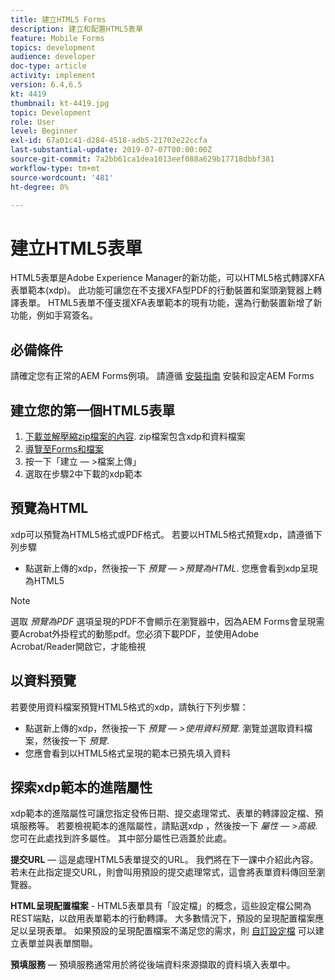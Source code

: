 ```yaml
---
title: 建立HTML5 Forms
description: 建立和配置HTML5表單
feature: Mobile Forms
topics: development
audience: developer
doc-type: article
activity: implement
version: 6.4,6.5
kt: 4419
thumbnail: kt-4419.jpg
topic: Development
role: User
level: Beginner
exl-id: 67a01c41-d284-4518-adb5-21702e22ccfa
last-substantial-update: 2019-07-07T00:00:00Z
source-git-commit: 7a2bb61ca1dea1013eef088a629b17718dbbf381
workflow-type: tm+mt
source-wordcount: '481'
ht-degree: 0%

---
```


# 建立HTML5表單

HTML5表單是Adobe Experience Manager的新功能，可以HTML5格式轉譯XFA表單範本(xdp)。 此功能可讓您在不支援XFA型PDF的行動裝置和案頭瀏覽器上轉譯表單。 HTML5表單不僅支援XFA表單範本的現有功能，還為行動裝置新增了新功能，例如手寫簽名。

## 必備條件

請確定您有正常的AEM Forms例項。 請遵循 [安裝指南](https://experienceleague.adobe.com/docs/experience-manager-65/forms/install-aem-forms/osgi-installation/installing-configuring-aem-forms-osgi.html) 安裝和設定AEM Forms

## 建立您的第一個HTML5表單

1. [下載並解壓縮zip檔案的內容](assets/assets.zip). zip檔案包含xdp和資料檔案
2. [導覽至Forms和檔案](http://localhost:4502/aem/forms.html/content/dam/formsanddocuments)
3. 按一下「建立 — >檔案上傳」
4. 選取在步驟2中下載的xdp範本

## 預覽為HTML

xdp可以預覽為HTML5格式或PDF格式。 若要以HTML5格式預覽xdp，請遵循下列步驟

* 點選新上傳的xdp，然後按一下 _預覽 — >預覽為HTML_. 您應會看到xdp呈現為HTML5

>[!NOTE]
>選取 _預覽為PDF_ 選項呈現的PDF不會顯示在瀏覽器中，因為AEM Forms會呈現需要Acrobat外掛程式的動態pdf。您必須下載PDF，並使用Adobe Acrobat/Reader開啟它，才能檢視


## 以資料預覽

若要使用資料檔案預覽HTML5格式的xdp，請執行下列步驟：

* 點選新上傳的xdp，然後按一下 _預覽 — >使用資料預覽_. 瀏覽並選取資料檔案，然後按一下 _預覽_.
* 您應會看到以HTML5格式呈現的範本已預先填入資料

## 探索xdp範本的進階屬性

xdp範本的進階屬性可讓您指定發佈日期、提交處理常式、表單的轉譯設定檔、預填服務等。 若要檢視範本的進階屬性，請點選xdp ，然後按一下 _屬性 — >高級_. 您可在此處找到許多屬性。 其中部分屬性已涵蓋於此處。

**提交URL**  — 這是處理HTML5表單提交的URL。 我們將在下一課中介紹此內容。 若未在此指定提交URL，則會叫用預設的提交處理常式，這會將表單資料傳回至瀏覽器。

**HTML呈現配置檔案** - HTML5表單具有「設定檔」的概念，這些設定檔公開為REST端點，以啟用表單範本的行動轉譯。 大多數情況下，預設的呈現配置檔案應足以呈現表單。 如果預設的呈現配置檔案不滿足您的需求，則 [自訂設定檔](https://experienceleague.adobe.com/docs/experience-manager-64/forms/html5-forms/custom-profile.html) 可以建立表單並與表單關聯。

**預填服務**  — 預填服務通常用於將從後端資料來源擷取的資料填入表單中。
